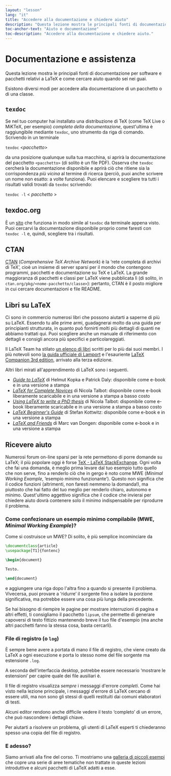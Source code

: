```yaml
---
layout: "lesson"
lang: "it"
title: "Accedere alla documentazione e chiedere aiuto"
description: "Questa lezione mostra le principali fonti di documentazione per software e pacchetti relativi a LaTeX e come cercare aiuto quando sei nei guai."
toc-anchor-text: "Aiuto e documentazione"
toc-description: "Accedere alla documentazione e chiedere aiuto."
---
```


# Documentazione e assistenza

<span
  class="summary">Questa lezione mostra le principali fonti di documentazione per software e pacchetti relativi a LaTeX e come cercare aiuto quando sei nei guai.</span>

Esistono diversi modi per accedere alla documentazione 
di un pacchetto o di una classe.

## `texdoc`

Se nel tuo computer hai installato 
una distribuzione di TeX (come TeX Live 
o MiKTeX, per esempio) _completa della documentazione_,
quest'ultima è raggiungibile mediante `texdoc`,
uno strumento da riga di comando. 
Scrivendo in un terminale

`texdoc` <_pacchetto_>

da una posizione qualunque sulla tua macchina,
si aprirà la documentazione del pacchetto 
`<pacchetto>` (di solito è un file PDF). 
Osserva che `texdoc` cercherà la documentazione 
disponibile e aprirà ciò che ritiene sia la 
corrispondenza _più vicina_ al termine di ricerca
(perciò, puoi anche scrivere un nome non esatto:
a volte funziona). 
Puoi elencare e scegliere tra tutti i risultati 
validi trovati da `texdoc` scrivendo:

`texdoc -l` < _pacchetto_ >

## texdoc.org

È un [sito](https://texdoc.org/) che funziona 
in modo simile al `texdoc` da terminale 
appena visto. 
Puoi cercarvi la documentazione disponibile 
proprio come faresti con `texdoc -l` 
e, quindi, scegliere tra i risultati.

## CTAN

[CTAN](https://www.ctan.org) (_Comprehensive TeX Archive Network_) è 
la ‘rete completa di archivi di TeX’, cioè un insieme di server sparsi
per il mondo che contengono programmi, pacchetti e documentazione su 
TeX e LaTeX. 
La grande maggioranza di pacchetti e classi per LaTeX viene pubblicata lì
(di solito, in `ctan.org/pkg/<nome-pacchetto/classe>`): pertanto, CTAN
è il posto migliore in cui cercare documentazioni e file README.

## Libri su LaTeX

Ci sono in commercio numerosi libri che possono aiutarti 
a saperne di più su LaTeX. 
Essendo tu alle prime armi, guadagnerai molto 
da una guida per principianti 
strutturata, in quanto può fornirti molti più dettagli di quanti ne 
abbiamo trattati qui. 
Puoi scegliere anche un manuale di riferimento con dettagli e consigli
ancora più specifici e particolareggiati.

Il LaTeX Team ha stilato [un elenco di libri](https://www.latex-project.org/help/books/)
scritti per lo più dai suoi membri. 
I più notevoli sono 
[la guida ufficiale di Lamport](https://www.informit.com/store/latex-a-document-preparation-system-9780201529838)
e l'esauriente
[LaTeX Companion 3rd edition](https://www.informit.com/store/latex-companion-parts-i-ii-3rd-edition-9780138166489), arrivato alla terza edizione.

Altri libri mirati all'apprendimento di LaTeX sono i seguenti.

- [_Guide to LaTeX_](https://www.informit.com/store/guide-to-latex-9780132651714) di Helmut
  Kopka e Patrick Daly: disponibile come e-book e in una versione a stampa
- [_LaTeX for Complete Novices_](https://www.dickimaw-books.com/latex/novices/) di
  Nicola Talbot: disponibile come e-book liberamente scaricabile e 
  in una versione a stampa a basso costo
- [_Using LaTeX to write a PhD
  thesis_](https://www.dickimaw-books.com/latex/thesis/) di
  Nicola Talbot: disponibile come e-book liberamente scaricabile e 
  in una versione a stampa a basso costo
- [_LaTeX Beginner's Guide_](https://www.packtpub.com/gb/hardware-and-creative/latex-beginners-guide)
  di Stefan Kottwitz: disponibile come e-book e in una versione a stampa
- [_LaTeX and Friends_](https://www.springer.com/gp/book/9783642238154) di
  Marc van Dongen: disponibile come e-book e in una versione a stampa

## Ricevere aiuto

Numerosi forum on-line sparsi per la rete permettono di 
porre domande su LaTeX; il più popolare 
oggi è forse [TeX - LaTeX StackExchange](https://tex.stackexchange.com).
Ogni volta che fai una domanda, è meglio prima levare dal tuo esempio 
tutto quello che non serve, fino a renderlo ciò che in gergo è 
noto come MWE (_Minimal Working Example_, ‘esempio minimo funzionante’). 
Questo non significa che il codice funzioni (altrimenti, non faresti
nemmeno la domanda!), ma piuttosto che hai fatto del tuo meglio per 
renderlo chiaro, autonomo e minimo. 
Quest'ultimo aggettivo significa che il codice che 
invierai per chiedere aiuto dovrà contenere solo 
il minimo indispensabile per riprodurre il problema.

### Come confezionare un esempio minimo compilabile (MWE, _Minimal Working Example_)?

Come si costruisce un MWE? Di solito, è più semplice incominciare da

```latex
\documentclass{article}
\usepackage[T1]{fontenc}

\begin{document}

Testo.

\end{document}
```

e aggiungere una riga dopo l'altra fino a quando 
si presente il problema. 
Vivecersa, puoi provare a ‘ridurre’ il sorgente
fino a isolare la porzione significativa, 
ma potrebbe essere una cosa più lunga della precedente.

<p 
  class="hint">Se hai bisogno di riempire le pagine per mostrare interruzioni di pagina e altri effetti, 
  ti consigliamo il pacchetto <code>lipsum</code>, che permette di generare capoversi di 
  testo fittizio mantenendo breve il tuo file d'esempio (ma anche altri pacchetti fanno la stessa cosa, basta cercarli).
</p>


### File di registro (o <code>log</code>)

È sempre bene avere a portata di mano il file di registro, 
che viene creato da LaTeX a ogni esecuzione e porta 
lo stesso nome del file sorgente ma estensione `.log`.

<p 
  class="hint">A seconda dell'interfaccia desktop, potrebbe essere necessario ‘mostrare 
  le estensioni’ per capire quale dei file ausiliari è.</p>

Il file di registro visualizza _sempre_ i messaggi d'errore _completi_. 
Come hai visto nella lezione principale, i messaggi d'errore di LaTeX 
cercano di essere utili, ma non sono gli stessi di quelli restituiti
dai comuni elaboratori di testi.

<p
  class="hint">Alcuni editor rendono anche difficile vedere il testo ‘completo’ 
  di un errore, che può nascondere i dettagli chiave.</p>

Per aiutarti a risolvere un problema, gli utenti di LaTeX esperti ti chiederanno spesso 
una copia del file di registro.

### E adesso?

Siamo arrivati alla fine del corso. 
Ti mostriamo una [galleria di piccoli esempi](./extra-01) 
che copre una serie di aree tematiche non trattate 
in queste lezioni introduttive e alcuni pacchetti di LaTeX adatti a esse.
